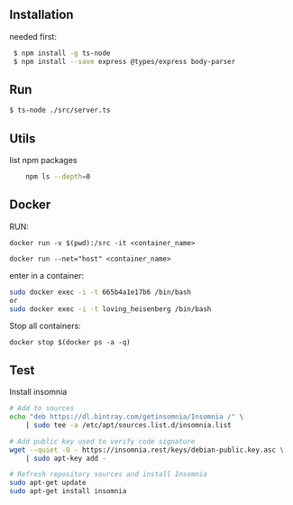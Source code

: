 ## Installation

needed first:

```bash
 $ npm install -g ts-node
 $ npm install --save express @types/express body-parser
```

## Run

```bash
$ ts-node ./src/server.ts
```


## Utils

list npm packages 

```bash
    npm ls --depth=0
```


## Docker

RUN:

```
docker run -v $(pwd):/src -it <container_name>

docker run --net="host" <container_name>

```

enter in a container:

```bash
sudo docker exec -i -t 665b4a1e17b6 /bin/bash
or
sudo docker exec -i -t loving_heisenberg /bin/bash
```

Stop all containers:

```
docker stop $(docker ps -a -q)
```

## Test


Install insomnia

```bash
# Add to sources
echo "deb https://dl.bintray.com/getinsomnia/Insomnia /" \
    | sudo tee -a /etc/apt/sources.list.d/insomnia.list

# Add public key used to verify code signature
wget --quiet -O - https://insomnia.rest/keys/debian-public.key.asc \
    | sudo apt-key add -

# Refresh repository sources and install Insomnia
sudo apt-get update
sudo apt-get install insomnia
```